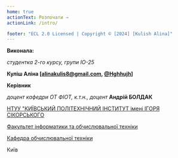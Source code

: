 ```yaml
---
home: true
actionText: Розпочати →
actionLink: /intro/

footer: "ECL 2.0 Licensed | Copyright © [2024] [Kulish Alina]"
---
```



**Виконала:**

*студентка 2-го курсу, групи IO-25*

**Куліш Аліна [alinakulis8@gmail.com, <a href="https://t.me/Hghhujh" target='_blank'>@Hghhujh</a>]**

**Керівник**

*доцент кафедри ОТ ФІОТ, к.т.н., доцент*<span padding-right:5em></span> **Андрій БОЛДАК**

[НТУУ "КИЇВСЬКИЙ ПОЛІТЕХНІЧНИЙ ІНСТИТУТ імені ІГОРЯ СІКОРСЬКОГО](https://kpi.ua/)

[Факультет інформатики та обчислювальної техніки](https://fiot.kpi.ua/)

[Кафедра обчислювальної техніки](https://comsys.kpi.ua/)

Київ